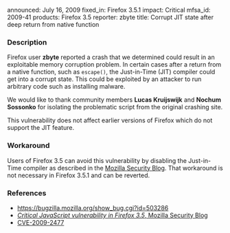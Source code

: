announced: July 16, 2009
fixed_in: Firefox 3.5.1
impact: Critical
mfsa_id: 2009-41
products: Firefox 3.5
reporter: zbyte
title: Corrupt JIT state after deep return from native function

<h3>Description</h3>

<p>Firefox user <strong>zbyte</strong> reported a crash that we determined
could result in an exploitable memory corruption problem. In certain cases
after a return from a native function, such as <code>escape()</code>, the
Just-in-Time (JIT) compiler could get into a corrupt state. This could be
exploited by an attacker to run arbitrary code such as installing malware.
</p>
<p>We would like to thank community members <strong>Lucas
Kruijswijk</strong> and <strong>Nochum Sossonko</strong> for isolating
the problematic script from the original crashing site.
</p>
<p>This vulnerability does not affect earlier versions of Firefox which
do not support the JIT feature.</p>

<h3>Workaround</h3>
<p>Users of Firefox 3.5 can avoid this vulnerability by disabling the
Just-in-Time compiler as described in the 
<a href="http://blog.mozilla.com/security/2009/07/14/critical-javascript-vulnerability-in-firefox-35/">
Mozilla Security Blog</a>. That workaround is not necessary in
Firefox 3.5.1 and can be reverted.
</p>

<h3>References</h3>

<ul>
  <li><a href="https://bugzilla.mozilla.org/show_bug.cgi?id=503286">
    https://bugzilla.mozilla.org/show_bug.cgi?id=503286</a></li>
  <li><a href="http://blog.mozilla.com/security/2009/07/14/critical-javascript-vulnerability-in-firefox-35/">
    <i>Critical JavaScript vulnerability in Firefox 3.5</i>, Mozilla Security Blog</a></li>
  <li><a class="ex-ref" href="http://cve.mitre.org/cgi-bin/cvename.cgi?name=CVE-2009-2477">CVE-2009-2477</a></li>

</ul>



